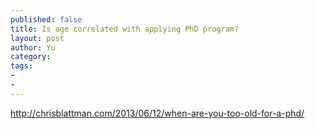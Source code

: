 ```yaml
---
published: false
title: Is age correlated with applying PhD program?
layout: post
author: Yu 
category:
tags:
-
-
---
```


http://chrisblattman.com/2013/06/12/when-are-you-too-old-for-a-phd/
